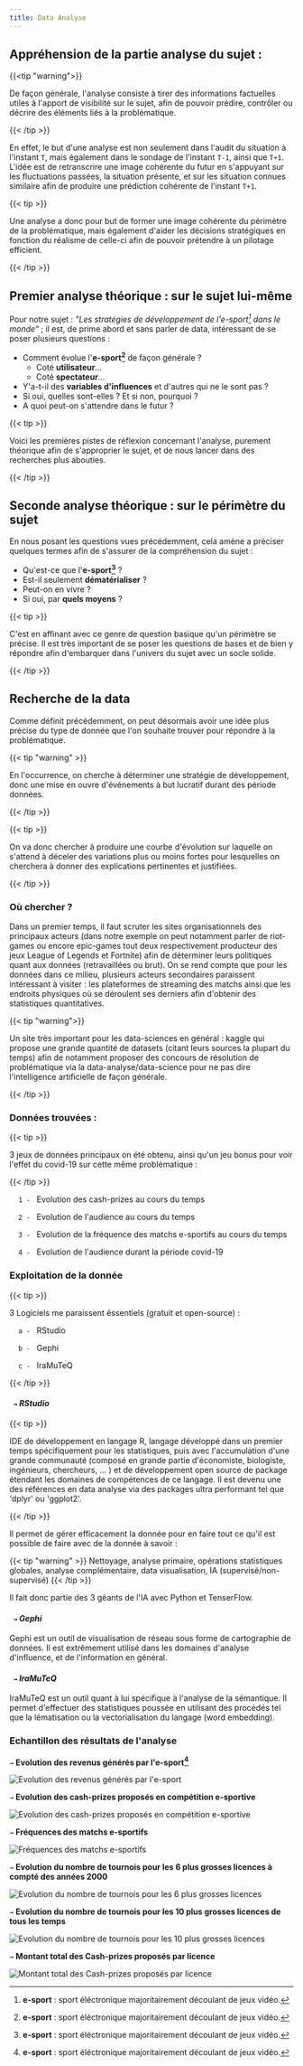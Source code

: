 ```yaml
---
title: Data Analyse
---
```


## Appréhension de la partie analyse du sujet :

{{<tip "warning">}}

De façon générale, l'analyse consiste à tirer des informations factuelles utiles à l'apport de visibilité sur le sujet, afin de pouvoir prédire, contrôler ou décrire des éléments liés à la problématique. 

{{< /tip >}}

En effet, le but d'une analyse
est non seulement dans l'audit du situation à l'instant `T`, mais également dans le sondage de l'instant `T-1`, ainsi que `T+1`. L'idée est de retranscrire une image cohérente du futur en s'appuyant sur les fluctuations passées, 
la situation présente, et sur les situation connues similaire afin de produire une prédiction cohérente de l'instant `T+1`. 

{{< tip >}}

Une analyse a donc pour but de former une image cohérente du périmètre de la problématique, mais également d'aider les décisions 
stratégiques en fonction du réalisme de celle-ci afin de pouvoir prétendre à un pilotage efficient. 

{{< /tip >}}

## Premier analyse théorique : sur le sujet lui-même

Pour notre sujet : *"Les stratégies de développement de l'e-sport[^1] dans le monde"* ; il est, de prime abord et sans parler de data, intéressant de se poser plusieurs questions :
- Comment évolue l'**e-sport[^1]** de façon générale ?
	- Coté **utilisateur**...
	- Coté **spectateur**...
- Y'a-t-il des **variables d'influences** et d'autres qui ne le sont pas ?
- Si oui, quelles sont-elles ? Et si non, pourquoi ?
- A quoi peut-on s'attendre dans le futur ?

{{< tip >}}

Voici les premières pistes de réflexion concernant l'analyse, purement théorique afin de s'approprier le sujet, et de nous lancer dans des recherches plus abouties.

{{< /tip >}}

## Seconde analyse théorique : sur le périmètre du sujet

En nous posant les questions vues précédemment, cela amène a préciser quelques termes afin de s'assurer de la compréhension du sujet :

- Qu'est-ce que l'**e-sport[^1]** ?
- Est-il seulement **dématérialiser** ?
- Peut-on en vivre ?
- Si oui, par **quels moyens** ?

{{< tip >}}

C'est en affinant avec ce genre de question basique qu'un périmètre se précise. Il est très important de se poser les questions de bases et de bien y répondre afin d'embarquer dans l'univers du sujet avec un socle solide.

{{< /tip >}}

## Recherche de la data

Comme définit précédemment, on peut désormais avoir une idée plus précise du type de donnée que l'on souhaite trouver pour répondre à la problématique. 

{{< tip "warning" >}}

En l'occurrence, on cherche à déterminer une stratégie de développement, donc une mise en ouvre d'événements à but lucratif durant des période données. 

{{< /tip >}}

{{< tip >}}

On va donc chercher à produire une courbe d'évolution sur laquelle on s'attend à déceler des variations plus ou moins fortes pour lesquelles on cherchera à donner des explications pertinentes et justifiées.

{{< /tip >}}

### Où chercher ?

Dans un premier temps, il faut scruter les sites organisationnels des principaux acteurs (dans notre exemple on peut notamment parler de riot-games ou encore epic-games tout deux respectivement producteur des jeux League of Legends
et Fortnite) afin de déterminer leurs politiques quant aux données (retravaillées ou brut). On se rend compte que pour les données dans ce milieu, plusieurs acteurs secondaires paraissent intéressant à visiter : les plateformes de
streaming des matchs ainsi que les endroits physiques où se déroulent ses derniers afin d'obtenir des statistiques quantitatives.

{{< tip "warning">}}

Un site très important pour les data-sciences en général : kaggle qui propose une grande quantité de datasets (citant leurs sources la plupart du temps) afin de notamment proposer des concours de résolution de problématique via
la data-analyse/data-science pour ne pas dire l'intelligence artificielle de façon générale.

{{< /tip >}}

### Données trouvées :

{{< tip >}}

3 jeux de données principaux on été obtenu, ainsi qu'un jeu bonus pour voir l'effet du covid-19 sur cette même problématique :

{{< /tip >}}

&nbsp;&nbsp;&nbsp; `1 - ` Evolution des cash-prizes au cours du temps

&nbsp;&nbsp;&nbsp; `2 - ` Evolution de l'audience au cours du temps

&nbsp;&nbsp;&nbsp; `3 - ` Evolution de la fréquence des matchs e-sportifs au cours du temps

&nbsp;&nbsp;&nbsp; `4 - ` Evolution de l'audience durant la période covid-19

### Exploitation de la donnée

{{< tip >}}

3 Logiciels me paraissent éssentiels (gratuit et open-source) :

&nbsp;&nbsp;&nbsp; `a - ` RStudio

&nbsp;&nbsp;&nbsp; `b - ` Gephi

&nbsp;&nbsp;&nbsp; `c - ` IraMuTeQ

{{< /tip >}}

#### &nbsp; `→` *RStudio*

{{< tip >}}

IDE de développement en langage R, langage développé dans un premier temps spécifiquement pour les statistiques, puis avec l'accumulation d'une grande communauté (composé en grande partie d'économiste, biologiste, ingénieurs,
chercheurs, ... ) et de développement open source de package étendant les domaines de compétences de ce langage. Il est devenu une des références en data analyse via des packages ultra performant tel que 'dplyr' ou 'ggplot2'. 

{{< /tip >}}

Il permet de gérer efficacement la donnée pour en faire tout ce qu'il est possible de faire avec de la donnée à savoir :

{{< tip "warning" >}}
Nettoyage, analyse primaire, opérations statistiques globales, analyse complémentaire, data visualisation, IA (supervisé/non-supervisé)
{{< /tip >}}

Il fait donc partie des 3 géants de l'IA avec Python et TenserFlow.

#### &nbsp; `→` *Gephi*

Gephi est un outil de visualisation de réseau sous forme de cartographie de données. Il est extrêmement utilisé dans les domaines d'analyse d'influence, et de l'information en général.

#### &nbsp; `→` *IraMuTeQ*

IraMuTeQ est un outil quant à lui spécifique à l'analyse de la sémantique. Il permet d'effectuer des statistiques poussée en utilisant des procédés tel que la lématisation ou la vectorialisation du langage (word embedding).

### Echantillon des résultats de l'analyse

 `→` **Evolution des revenus générés par l'e-sport[^1]**

![Evolution des revenus générés par l'e-sport[^1]](/images/TID/RPS_revenu.png)

 `→` **Evolution des cash-prizes proposés en compétition e-sportive**

![Evolution des cash-prizes proposés en compétition e-sportive](/images/TID/RPT_gains.png)

 `→` **Fréquences des matchs e-sportifs**

![Fréquences des matchs e-sportifs](/images/TID/Hist_freq_match.png)

 `→` **Evolution du nombre de tournois pour les 6 plus grosses licences à compté des années 2000**

![Evolution du nombre de tournois pour les 6 plus grosses licences](/images/TID/evo_licence_tot_act.png)

 `→` **Evolution du nombre de tournois pour les 10 plus grosses licences de tous les temps**

![Evolution du nombre de tournois pour les 10 plus grosses licences](/images/TID/evo_licence_tot.png)

 `→` **Montant total des Cash-prizes proposés par licence**

![Montant total des Cash-prizes proposés par licence](/images/TID/gains_moy_licence.png)

[^1]: **e-sport** : sport éléctronique majoritairement découlant de jeux vidéo.
